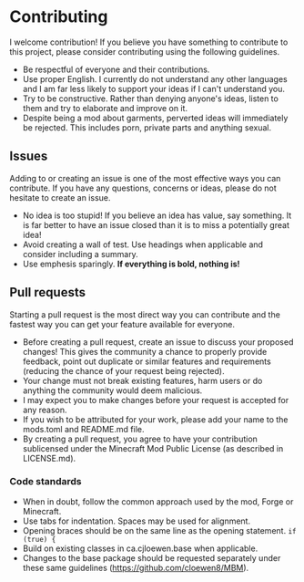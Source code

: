 # Contributing
I welcome contribution! If you believe you have something to contribute to this project, please consider contributing using the following guidelines.

- Be respectful of everyone and their contributions.
- Use proper English. I currently do not understand any other languages and I am far less likely to support your ideas if I can't understand you.
- Try to be constructive. Rather than denying anyone's ideas, listen to them and try to elaborate and improve on it.
- Despite being a mod about garments, perverted ideas will immediately be rejected. This includes porn, private parts and anything sexual.

## Issues
Adding to or creating an issue is one of the most effective ways you can contribute. If you have any questions, concerns or ideas, please do not hesitate to create an issue.

- No idea is too stupid! If you believe an idea has value, say something. It is far better to have an issue closed than it is to miss a potentially great idea!
- Avoid creating a wall of test. Use headings when applicable and consider including a summary.
- Use emphesis sparingly. **If everything is bold, nothing is!**

## Pull requests
Starting a pull request is the most direct way you can contribute and the fastest way you can get your feature available for everyone.

- Before creating a pull request, create an issue to discuss your proposed changes! This gives the community a chance to properly provide feedback, point out duplicate or similar features and requirements (reducing the chance of your request being rejected).
- Your change must not break existing features, harm users or do anything the community would deem malicious.
- I may expect you to make changes before your request is accepted for any reason.
- If you wish to be attributed for your work, please add your name to the mods.toml and README.md file.
- By creating a pull request, you agree to have your contribution sublicensed under the Minecraft Mod Public License (as described in LICENSE.md).

### Code standards
- When in doubt, follow the common approach used by the mod, Forge or Minecraft.
- Use tabs for indentation. Spaces may be used for alignment.
- Opening braces should be on the same line as the opening statement.
  `if (true) {`
- Build on existing classes in ca.cjloewen.base when applicable.
- Changes to the base package should be requested separately under these same guidelines (https://github.com/cloewen8/MBM).
